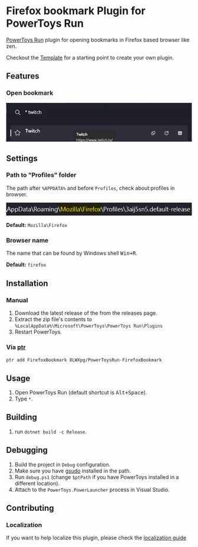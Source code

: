 # Firefox bookmark Plugin for PowerToys Run

[PowerToys Run](https://aka.ms/PowerToysOverview_PowerToysRun) plugin for opening bookmarks in Firefox based browser like zen.

Checkout the [Template](https://github.com/8LWXpg/PowerToysRun-PluginTemplate) for a starting point to create your own plugin.

## Features

### Open bookmark

![screenshot](./assets/screenshot.png)

## Settings

### Path to "Profiles" folder

The path after `%APPDATA%` and before `Profiles`, check about:profiles in browser.

![settings](./assets/settings.png)

**Default:** `Mozilla\Firefox`

### Browser name

The name that can be found by Windows shell <kbd>Win+R</kbd>.

**Default:** `firefox`

## Installation

### Manual

1. Download the latest release of the from the releases page.
2. Extract the zip file's contents to `%LocalAppData%\Microsoft\PowerToys\PowerToys Run\Plugins`
3. Restart PowerToys.

### Via [ptr](https://github.com/8LWXpg/ptr)

```shell
ptr add FirefoxBookmark 8LWXpg/PowerToysRun-FirefoxBookmark
```

## Usage

1. Open PowerToys Run (default shortcut is <kbd>Alt+Space</kbd>).
1. Type `*`.

## Building

1. run `dotnet build -c Release`.

## Debugging

1. Build the project in `Debug` configuration.
1. Make sure you have [gsudo](https://github.com/gerardog/gsudo) installed in the path.
1. Run `debug.ps1` (change `$ptPath` if you have PowerToys installed in a different location).
1. Attach to the `PowerToys.PowerLauncher` process in Visual Studio.

## Contributing

### Localization

If you want to help localize this plugin, please check the [localization guide](./Localizing.md)
